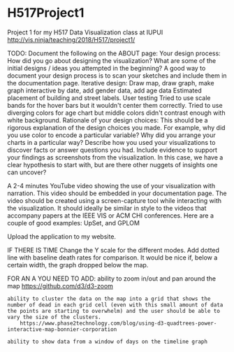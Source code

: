# H517Project1
Project 1 for my H517 Data Visualization class at IUPUI
http://vis.ninja/teaching/2018/H517/project1/

TODO:
Document the following on the ABOUT page:
	Your design process: How did you go about designing the visualization? What are some of the initial designs / ideas you attempted in the beginning? A good way to document your design process is to scan your sketches and include them in the documentation page.
		Iterative design: Draw map, draw graph, make graph interactive by date, add gender data, add age data
		Estimated placement of building and street labels.
		User testing
		Tried to use scale bands for the hover bars but it wouldn't center them correctly.
		Tried to use diverging colors for age chart but middle colors didn't contrast enough with white background.
	Rationale of your design choices: This should be a rigorous explanation of the design choices you made. For example, why did you use color to encode a particular variable? Why did you arrange your charts in a particular way?
	Describe how you used your visualizations to discover facts or answer questions you had. Include evidence to support your findings as screenshots from the visualization. In this case, we have a clear hypothesis to start with, but are there other nuggets of insights one can uncover?

A 2-4 minutes YouTube video showing the use of your visualization with narration. This video should be embedded in your documentation page. The video should be created using a screen-capture tool while interacting with the visualization. It should ideally be similar in style to the videos that accompany papers at the IEEE VIS or ACM CHI conferences. Here are a couple of good examples: UpSet, and GPLOM

Upload the application to my website.

IF THERE IS TIME
Change the Y scale for the different modes.
Add dotted line with baseline death rates for comparison.
It would be nice if, below a certain width, the graph dropped below the map.

FOR AN A YOU NEED TO ADD:
	ability to zoom in/out and pan around the map
		https://github.com/d3/d3-zoom

	ability to cluster the data on the map into a grid that shows the number of dead in each grid cell (even with this small amount of data the points are starting to overwhelm) and the user should be able to vary the size of the clusters.
		https://www.phase2technology.com/blog/using-d3-quadtrees-power-interactive-map-bonnier-corporation

	ability to show data from a window of days on the timeline graph

